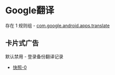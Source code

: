 # Google翻译

存在 1 规则组 - [com.google.android.apps.translate](/src/apps/com.google.android.apps.translate.ts)

## 卡片式广告

默认禁用 - 登录备份翻译记录

- [快照-0](https://i.gkd.li/import/13495796)
